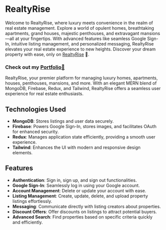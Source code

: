 # RealtyRise

Welcome to RealtyRise, where luxury meets convenience in the realm of real estate management. Explore a world of opulent homes, breathtaking apartments, grand houses, majestic penthouses, and extravagant mansions—all at your fingertips. With advanced features like seamless Google Sign-In, intuitive listing management, and personalized messaging, RealtyRise elevates your real estate experience to new heights. Discover your dream property with ease, only on [RealtyRise](https://realtyrise.onrender.com) 🏡.

### Check out my [Portfolio💜](https://aaliyahm-portfolio.netlify.app/) 

RealtyRise, your premier platform for managing luxury homes, apartments, houses, penthouses, mansions, and more. With an elegant MERN blend of MongoDB, Firebase, Redux, and Tailwind, RealtyRise offers a seamless user experience for real estate enthusiasts.

## Technologies Used

- **MongoDB**: Stores listings and user data securely.
- **Firebase**: Powers Google Sign-In, stores images, and facilitates OAuth for enhanced security.
- **Redux**: Manages application state efficiently, providing a smooth user experience.
- **Tailwind**: Enhances the UI with modern and responsive design elements.

## Features

- **Authentication**: Sign in, sign up, and sign out functionalities.
- **Google Sign-In**: Seamlessly log in using your Google account.
- **Account Management**: Delete or update your account with ease.
- **Listing Management**: Create, update, delete, and upload property listings effortlessly.
- **Messaging**: Communicate directly with listing creators about properties.
- **Discount Offers**: Offer discounts on listings to attract potential buyers.
- **Advanced Search**: Find properties based on specific criteria quickly and efficiently.
